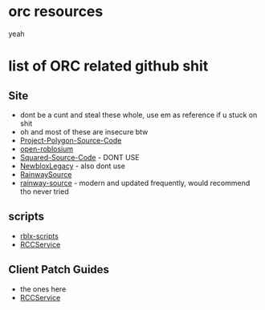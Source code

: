 # orc resources
yeah  
# list of ORC related github shit  
## Site
- dont be a cunt and steal these whole, use em as reference if u stuck on shit
- oh and most of these are insecure btw 
- [Project-Polygon-Source-Code](https://github.com/FlarfGithub/Project-Polygon-Source-Code)  
- [open-roblosium](https://github.com/bluepilledgreat/open-roblosium)  
- [Squared-Source-Code](https://github.com/FlarfGithub/Squared-Source-Code) - DONT USE  
- [NewbloxLegacy](https://github.com/NEWBLOX/NewbloxLegacy) - also dont use  
- [RainwaySource](https://github.com/AnthonyEagle1776/RainwaySource)  
- [rainway-source](https://github.com/Flofy-Dev/rainway-source) - modern and updated frequently, would recommend tho never tried  
## scripts  
- [rblx-scripts](https://github.com/yoshi295295/rblx-scripts)  
- [RCCService](https://github.com/com1/rccservice)  
## Client Patch Guides  
- the ones here  
- [RCCService](https://github.com/com1/rccservice)  
